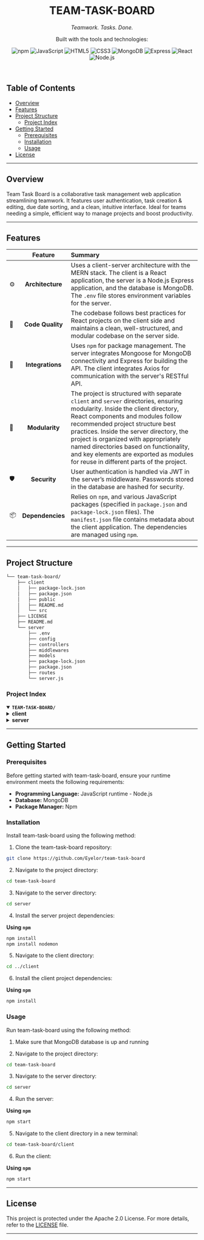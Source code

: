 <p align="center"><h1 align="center">TEAM-TASK-BOARD</h1></p>
<p align="center">
	<em>Teamwork. Tasks. Done.
</em>
</p>
<p align="center">
	<!-- local repository, no metadata badges. --></p>
<p align="center">Built with the tools and technologies:</p>
<p align="center">
	<img src="https://img.shields.io/badge/npm-CB3837.svg?style=default&logo=npm&logoColor=white" alt="npm">
  <img src="https://img.shields.io/badge/JavaScript-F7DF1E.svg?style=default&logo=JavaScript&logoColor=black" alt="JavaScript">
	<img src="https://img.shields.io/badge/HTML5-E34F26.svg?style=default&logo=HTML5&logoColor=white" alt="HTML5">
  <img src="https://img.shields.io/badge/CSS3-244CE1.svg?style=default&logo=CSS3&logoColor=white" alt="CSS3">
  <img src="https://img.shields.io/badge/MongoDB-599636.svg?style=default&logo=MongoDB&logoColor=white" alt="MongoDB">
  <img src="https://img.shields.io/badge/Express-383838.svg?style=default&logo=Express&logoColor=white" alt="Express">
	<img src="https://img.shields.io/badge/React-58C4DC.svg?style=default&logo=React&logoColor=white" alt="React">
  <img src="https://img.shields.io/badge/Node.js-83CD29.svg?style=default&logo=Node.js&logoColor=white" alt="Node.js">
</p>
<br>

##  Table of Contents

- [ Overview](#overview)
- [ Features](#features)
- [ Project Structure](#project-structure)
  - [ Project Index](#project-index)
- [ Getting Started](#getting-started)
  - [ Prerequisites](#prerequisites)
  - [ Installation](#installation)
  - [ Usage](#usage)
- [ License](#license)

---

##  Overview

Team Task Board is a collaborative task management web application streamlining teamwork.  It features user authentication, task creation & editing, due date sorting, and a clean, intuitive interface.  Ideal for teams needing a simple, efficient way to manage projects and boost productivity.

---

##  Features

|      | Feature         | Summary                                                                                                                                                                                                                                                                                       |
| :--- | :---:           | :---                                                                                                                                                                                                                                                                                       |
| ⚙️  | **Architecture**  | Uses a client-server architecture with the MERN stack. The client is a React application, the server is a Node.js Express application, and the database is MongoDB. The `.env` file stores environment variables for the server.                                                                                             |
| 🔩 | **Code Quality**  | The codebase follows best practices for React projects on the client side and maintains a clean, well-structured, and modular codebase on the server side.                                                                                                |
| 🔌 | **Integrations**  | Uses `npm` for package management. The server integrates Mongoose for MongoDB connectivity and Express for building the API. The client integrates Axios for communication with the server's RESTful API.                                                                                                                                                          |
| 🧩 | **Modularity**    |  The project is structured with separate `client` and `server` directories, ensuring modularity. Inside the client directory, React components and modules follow recommended project structure best practices. Inside the server directory, the project is organized with appropriately named directories based on functionality, and key elements are exported as modules for reuse in different parts of the project.                                                                                                                          |                                                                                                                                   |
| 🛡️ | **Security**      | User authentication is handled via JWT in the server’s middleware. Passwords stored in the database are hashed for security.                                                                                                                          |
| 📦 | **Dependencies**  | Relies on `npm`, and various JavaScript packages (specified in `package.json` and `package-lock.json` files).  The `manifest.json` file contains metadata about the client application. The dependencies are managed using `npm`.                                                                                             |

---

##  Project Structure

```sh
└── team-task-board/
    ├── client
    │   ├── package-lock.json
    │   ├── package.json
    │   ├── public
    │   ├── README.md
    │   └── src
    ├── LICENSE
    ├── README.md
    └── server
        ├── .env
        ├── config
        ├── controllers
        ├── middlewares
        ├── models
        ├── package-lock.json
        ├── package.json
        ├── routes
        └── server.js
```


###  Project Index
<details open>
	<summary><b><code>TEAM-TASK-BOARD/</code></b></summary>
	<details> <!-- client Submodule -->
		<summary><b>client</b></summary>
		<blockquote>
			<table>
			<tr>
				<td><b><a href='./client\package-lock.json'>package-lock.json</a></b></td>
				<td>- The client\package-lock.json file is a dependency management file for the "client" portion of the project<br>- It specifies the exact versions of all client-side JavaScript packages used, ensuring consistent builds and preventing dependency conflicts<br>- This is crucial for maintaining the integrity and reproducibility of the client-side application within the larger project architecture.</td>
			</tr>
			<tr>
				<td><b><a href='./client\package.json'>package.json</a></b></td>
				<td>- package.json configures the React client application<br>- It specifies project dependencies, including React, testing libraries, and Axios for API calls, along with Font Awesome for icons and React Router for navigation<br>- The scripts section defines commands for development, building, and testing<br>- Browser compatibility settings ensure broad support<br>- The file manages the client-side application's environment and build process.</td>
			</tr>
			</table>
			<details>
				<summary><b>public</b></summary>
				<blockquote>
					<table>
					<tr>
						<td><b><a href='./client\public\index.html'>index.html</a></b></td>
						<td>- The index.html file serves as the main entry point for the React application, "Team Task Board"<br>- It provides the basic HTML structure, including metadata and links to necessary resources<br>- The <div id="root"> element acts as a container where the React application renders, dynamically populating the page with the interactive task board interface<br>- The file's purpose is to set up the initial page structure for the application's user interface.</td>
					</tr>
					<tr>
						<td><b><a href='./client\public\manifest.json'>manifest.json</a></b></td>
						<td>- The manifest.json file configures the web app's metadata for installation on a user's device<br>- It specifies application name, icons, startup behavior, and color themes<br>- This ensures a consistent and branded user experience across different platforms, enhancing the overall application presentation within the larger React application architecture.</td>
					</tr>
					<tr>
						<td><b><a href='./client\public\robots.txt'>robots.txt</a></b></td>
						<td>- robots.txt controls web crawler access to the client-side application<br>- It instructs all user agents to allow access to all pages, effectively making the entire site crawlable by search engines and other bots<br>- This ensures that the application's content is fully indexed and discoverable online<br>- The file's role is crucial for search engine optimization within the overall project architecture.</td>
					</tr>
					</table>
				</blockquote>
			</details>
			<details>
				<summary><b>src</b></summary>
				<blockquote>
					<table>
					<tr>
						<td><b><a href='./client\src\App.css'>App.css</a></b></td>
						<td>- App.css defines the global styling for the React application's user interface<br>- It sets the background color, font, and removes default margins and padding<br>- The stylesheet also customizes the appearance of the scrollbar, enhancing the visual appeal and user experience within the application's overall design<br>- This contributes to a consistent visual theme across the entire client-side application.</td>
					</tr>
					<tr>
						<td><b><a href='./client\src\App.js'>App.js</a></b></td>
						<td>- App.js serves as the main application component, routing users between the home, login, and registration pages<br>- It manages user authentication by checking for a stored token upon loading, setting the current user state accordingly<br>- A navigation bar, providing logout functionality, is rendered conditionally based on login status<br>- The component uses React Router for navigation and state management for user authentication.</td>
					</tr>
					<tr>
						<td><b><a href='./client\src\App.test.js'>App.test.js</a></b></td>
						<td>- App.test.js verifies a core component's rendering within the React application<br>- It confirms the presence of expected text, ensuring basic functionality and structural integrity of the application's primary component, App.js, during development<br>- This contributes to the overall quality assurance and testing strategy of the client-side codebase.</td>
					</tr>
					<tr>
						<td><b><a href='./client\src\index.css'>index.css</a></b></td>
						<td>- index.css establishes the global stylesheet for the React client application<br>- It sets default body styles, including font, margin, and anti-aliasing, and defines a monospace font for code elements<br>- This ensures consistent visual presentation across the entire user interface, contributing to a unified user experience.</td>
					</tr>
					<tr>
						<td><b><a href='./client\src\index.js'>index.js</a></b></td>
						<td>- The index.js file bootstraps the React application<br>- It renders the main application component, App, within a React StrictMode for enhanced development<br>- This file serves as the entry point for the client-side application, initiating the rendering process and integrating performance monitoring tools if enabled<br>- It connects the React application to the HTML document.</td>
					</tr>
					<tr>
						<td><b><a href='./client\src\reportWebVitals.js'>reportWebVitals.js</a></b></td>
						<td>- reportWebVitals.js measures and reports website performance metrics<br>- It uses the web-vitals library to collect key metrics like Cumulative Layout Shift (CLS), First Input Delay (FID), First Contentful Paint (FCP), Largest Contentful Paint (LCP), and Time to First Byte (TTFB)<br>- This data informs performance optimization efforts within the larger client-side application.</td>
					</tr>
					<tr>
						<td><b><a href='./client\src\setupTests.js'>setupTests.js</a></b></td>
						<td>- setupTests.js configures the testing environment for the React application's client-side code<br>- It integrates jest-dom, enhancing Jest's testing capabilities with DOM-specific assertions<br>- This improves the efficiency and readability of component tests within the larger project, enabling developers to easily verify UI elements and their interactions<br>- The setup streamlines testing throughout the client application.</td>
					</tr>
					</table>
					<details>
						<summary><b>components</b></summary>
						<blockquote>
							<details>
								<summary><b>Navbar</b></summary>
								<blockquote>
									<table>
									<tr>
										<td><b><a href='./client\src\components\Navbar\index.js'>index.js</a></b></td>
										<td>- The Navbar component renders a navigation bar, providing links to the application's home, login, and registration pages<br>- It dynamically displays a personalized greeting and logout button for logged-in users, enhancing user experience and managing authentication within the React-based task board application<br>- The component integrates with React Router for navigation and FontAwesome for icons.</td>
									</tr>
									<tr>
										<td><b><a href='./client\src\components\Navbar\styles.module.css'>styles.module.css</a></b></td>
										<td>- Styles define the navigation bar's appearance within the client-side application<br>- The CSS establishes a fixed, full-width navbar with a dark background,  positioning elements for branding and user actions<br>- Specific styles are applied to buttons, text, and icons, ensuring a consistent visual theme across the navigation component<br>- This contributes to the overall user interface design.</td>
									</tr>
									</table>
								</blockquote>
							</details>
							<details>
								<summary><b>TaskForm</b></summary>
								<blockquote>
									<table>
									<tr>
										<td><b><a href='./client\src\components\TaskForm\index.js'>index.js</a></b></td>
										<td>- TaskForm provides a user interface for creating and submitting new tasks<br>- It gathers task details including title, notes, checklist items, difficulty, due date, and status<br>- Upon submission, it sends a POST request to a backend API endpoint to persist the new task, leveraging local storage for authentication<br>- Successful submission triggers a page reload; errors are handled and displayed to the user<br>- The component integrates with FontAwesome for visual elements and uses a controlled form for data management.</td>
									</tr>
									<tr>
										<td><b><a href='./client\src\components\TaskForm\styles.module.css'>styles.module.css</a></b></td>
										<td>- Styles define the visual presentation of a task form within a React application<br>- The CSS module dictates the form's layout, using a card-style design with specific colors, shadows, and input field styling<br>- It ensures consistent visual appearance across the application, enhancing user experience by providing a visually appealing and user-friendly interface for task creation or modification.</td>
									</tr>
									</table>
								</blockquote>
							</details>
							<details>
								<summary><b>TaskItem</b></summary>
								<blockquote>
									<table>
									<tr>
										<td><b><a href='./client\src\components\TaskItem\index.js'>index.js</a></b></td>
										<td>- TaskItem renders individual task details within a larger task management application<br>- It displays task information and provides editing and deletion functionalities, conditional on user authorization<br>- The component dynamically updates the task's visual appearance based on its status, enhancing user experience and providing clear visual cues<br>- Data is managed locally within the component before updates are propagated to the application's backend.</td>
									</tr>
									<tr>
										<td><b><a href='./client\src\components\TaskItem\styles.module.css'>styles.module.css</a></b></td>
										<td>- Styles define the visual presentation of task items within a client-side application<br>- The CSS module dictates card layout, text styling, form arrangement, button centering, and list item formatting, contributing to a consistent user interface for task display and management within the broader application's component structure.</td>
									</tr>
									</table>
								</blockquote>
							</details>
							<details>
								<summary><b>TaskList</b></summary>
								<blockquote>
									<table>
									<tr>
										<td><b><a href='./client\src\components\TaskList\index.js'>index.js</a></b></td>
										<td>- TaskList component fetches and displays a user's tasks, sorted by due date, from a backend API<br>- It renders individual tasks using the TaskItem component, enabling deletion and editing functionalities<br>- These actions are performed via API calls, leveraging authentication tokens for secure access<br>- The component updates the displayed task list after successful API interactions.</td>
									</tr>
									</table>
								</blockquote>
							</details>
						</blockquote>
					</details>
					<details>
						<summary><b>pages</b></summary>
						<blockquote>
							<details>
								<summary><b>HomePage</b></summary>
								<blockquote>
									<table>
									<tr>
										<td><b><a href='./client\src\pages\HomePage\index.js'>index.js</a></b></td>
										<td>- HomePage renders the main application interface<br>- It displays a task form for adding new tasks, conditionally shown based on user login status<br>- A task list component presents existing tasks<br>- The page uses styled components for visual layout, integrating seamlessly with the TaskList and TaskForm components to provide a user-friendly task management experience.</td>
									</tr>
									<tr>
										<td><b><a href='./client\src\pages\HomePage\styles.module.css'>styles.module.css</a></b></td>
										<td>- Styles define the layout of the homepage within the client-side application<br>- The CSS dictates a responsive design, centering content and arranging elements in columns for larger screens, transitioning to a single column layout on smaller screens<br>- It ensures consistent visual presentation across different devices by managing margins and flexbox properties for optimal user experience<br>- This contributes to the overall user interface of the application's homepage.</td>
									</tr>
									</table>
								</blockquote>
							</details>
							<details>
								<summary><b>LoginPage</b></summary>
								<blockquote>
									<table>
									<tr>
										<td><b><a href='./client\src\pages\LoginPage\index.js'>index.js</a></b></td>
										<td>- LoginPage handles user authentication within the client-side application<br>- It presents a login form, collects user credentials, and submits them to a backend server for verification<br>- Upon successful authentication, it stores a token locally and redirects the user to the application's home page<br>- Error handling is included to manage failed login attempts.</td>
									</tr>
									<tr>
										<td><b><a href='./client\src\pages\LoginPage\styles.module.css'>styles.module.css</a></b></td>
										<td>- Styles define the visual presentation of the login page within a larger web application<br>- The CSS dictates the vertical spacing, central alignment of form elements, card styling (dimensions, background, padding), and button placement<br>- These styles contribute to the user interface's overall look and feel, enhancing user experience during login.</td>
									</tr>
									</table>
								</blockquote>
							</details>
							<details>
								<summary><b>RegisterPage</b></summary>
								<blockquote>
									<table>
									<tr>
										<td><b><a href='./client\src\pages\RegisterPage\index.js'>index.js</a></b></td>
										<td>- RegisterPage handles new user registration<br>- It presents a form for collecting user credentials (name, email, password), submits this data to a backend server via an API call, and redirects to the login page upon successful registration<br>- Error handling is included to manage failed registration attempts, providing feedback to the user<br>- The component uses React and Axios for frontend functionality.</td>
									</tr>
									<tr>
										<td><b><a href='./client\src\pages\RegisterPage\styles.module.css'>styles.module.css</a></b></td>
										<td>- Styles define the visual layout of the registration page within a larger web application<br>- The CSS dictates page element positioning, using vertical margins and flexbox for centering form elements within a dark-colored card<br>- It ensures consistent visual presentation across different screen sizes, enhancing user experience during account creation.</td>
									</tr>
									</table>
								</blockquote>
							</details>
						</blockquote>
					</details>
				</blockquote>
			</details>
		</blockquote>
	</details>
	<details> <!-- server Submodule -->
		<summary><b>server</b></summary>
		<blockquote>
			<table>
			<tr>
				<td><b><a href='./server\.env'>.env</a></b></td>
				<td>- The .env file configures the application's environment settings<br>- It specifies the server port (5555), the MongoDB connection string (mongodb://127.0.0.1/team_task_board), and a JWT secret for authentication<br>- These settings are crucial for the application's runtime, enabling database connectivity and secure user authorization within the larger team task board application.</td>
			</tr>
			<tr>
				<td><b><a href='./server\package-lock.json'>package-lock.json</a></b></td>
				<td>- The server/package-lock.json file is a dependency management file for the server component of the project<br>- It specifies the exact versions of all required Node.js packages (like Express.js, bcryptjs, and jsonwebtoken), ensuring consistent and reproducible builds across different environments<br>- This is crucial for maintaining the integrity and functionality of the server application within the larger project architecture.</td>
			</tr>
			<tr>
				<td><b><a href='./server\package.json'>package.json</a></b></td>
				<td>- The package.json file configures the server application<br>- It specifies project metadata, defines scripts for starting the server using Nodemon, and lists dependencies including Express for routing, Mongoose for database interaction, and libraries for security and JSON web tokens<br>- Essentially, it acts as the server's manifest, managing its environment and dependencies.</td>
			</tr>
			<tr>
				<td><b><a href='./server\server.js'>server.js</a></b></td>
				<td>- The server.js file acts as the main application server<br>- It initializes the Express.js application, connects to a database, enables CORS, and defines routes for task and user management via imported modules<br>- Essentially, it sets up and runs the backend API, handling requests and responses for the entire application<br>- The server listens on a specified port for incoming requests.</td>
			</tr>
			</table>
			<details>
				<summary><b>config</b></summary>
				<blockquote>
					<table>
					<tr>
						<td><b><a href='./server\config\db.js'>db.js</a></b></td>
						<td>- The db.js file establishes the database connection for the application<br>- It uses Mongoose to connect to a MongoDB instance, whose URI is retrieved from environment variables<br>- Successful connection logs a confirmation message; failure results in an error message and application termination<br>- This ensures the application can only operate with a functional database connection, forming a crucial part of the server's initialization.</td>
					</tr>
					</table>
				</blockquote>
			</details>
			<details>
				<summary><b>controllers</b></summary>
				<blockquote>
					<table>
					<tr>
						<td><b><a href='./server\controllers\taskController.js'>taskController.js</a></b></td>
						<td>- The taskController.js file manages all HTTP requests related to tasks within a task management application<br>- It handles creating, retrieving, updating, and deleting tasks, ensuring data integrity and providing appropriate HTTP responses<br>- The controller interacts with a Task model and a User model to manage task data and author information, enforcing data validation before saving new tasks.</td>
					</tr>
					<tr>
						<td><b><a href='./server\controllers\userController.js'>userController.js</a></b></td>
						<td>- The userController.js file manages user authentication within the application<br>- It handles user registration, securely hashing passwords before storage, and user login, verifying provided credentials against stored hashes<br>- Upon successful authentication, it issues JSON Web Tokens (JWTs) for subsequent secured access<br>- Error handling is implemented to manage invalid inputs and database issues.</td>
					</tr>
					</table>
				</blockquote>
			</details>
			<details>
				<summary><b>middlewares</b></summary>
				<blockquote>
					<table>
					<tr>
						<td><b><a href='./server\middlewares\authMiddleware.js'>authMiddleware.js</a></b></td>
						<td>- AuthMiddleware verifies user authentication for protected routes<br>- It intercepts requests, extracts JWTs from authorization headers, and validates them using a secret key<br>- Upon successful verification, it attaches the user ID to the request object for subsequent middleware or route handlers<br>- Invalid tokens result in unauthorized access responses<br>- This ensures secure access control within the application's server-side architecture.</td>
					</tr>
					</table>
				</blockquote>
			</details>
			<details>
				<summary><b>models</b></summary>
				<blockquote>
					<table>
					<tr>
						<td><b><a href='./server\models\Task.js'>Task.js</a></b></td>
						<td>- Task.js defines the Mongoose schema for tasks within the application's database<br>- It structures task data, including title, author, notes, checklist, difficulty, due date, and status<br>- This schema facilitates database interaction and data management for tasks, serving as a crucial component of the server-side model layer.</td>
					</tr>
					<tr>
						<td><b><a href='./server\models\User.js'>User.js</a></b></td>
						<td>- The User.js model defines the structure for user data within the application's database<br>- It utilizes Mongoose to create a schema specifying user attributes like name, email, password, and creation timestamp<br>- This schema facilitates user account management and persistence, serving as a crucial component of the application's authentication and user data storage.</td>
					</tr>
					</table>
				</blockquote>
			</details>
			<details>
				<summary><b>routes</b></summary>
				<blockquote>
					<table>
					<tr>
						<td><b><a href='./server\routes\taskRoutes.js'>taskRoutes.js</a></b></td>
						<td>- taskRoutes.js defines RESTful API endpoints for managing tasks<br>- It leverages Express.js to handle HTTP requests, routing them to corresponding controller functions for retrieving, creating, updating, and deleting tasks<br>- Authentication middleware protects create, update, and delete operations, ensuring only authorized users can modify task data<br>- The module exports the configured router for integration into the main application server.</td>
					</tr>
					<tr>
						<td><b><a href='./server\routes\userRoutes.js'>userRoutes.js</a></b></td>
						<td>- User authentication functionality is provided via these routes<br>- It defines Express.js routes for user registration and login, leveraging controller functions to handle the respective processes<br>- These routes are integral to the server's overall architecture, enabling user access and session management within the application<br>- The controllers, located in ../controllers/userController, contain the business logic for user creation and verification.</td>
					</tr>
					</table>
				</blockquote>
			</details>
		</blockquote>
	</details>
</details>

---
##  Getting Started

###  Prerequisites

Before getting started with team-task-board, ensure your runtime environment meets the following requirements:

- **Programming Language:** JavaScript runtime - Node.js
- **Database:** MongoDB
- **Package Manager:** Npm

###  Installation

Install team-task-board using the following method:

1. Clone the team-task-board repository:
```sh
git clone https://github.com/Eyelor/team-task-board
```

2. Navigate to the project directory:
```sh
cd team-task-board
```

3. Navigate to the server directory:
```sh
cd server
```

4. Install the server project dependencies:

**Using `npm`**

```sh
npm install
npm install nodemon
```

5. Navigate to the client directory:
```sh
cd ../client
```

6. Install the client project dependencies:

**Using `npm`**

```sh
npm install
```

###  Usage
Run team-task-board using the following method:

1. Make sure that MongoDB database is up and running

2. Navigate to the project directory:
```sh
cd team-task-board
```

3. Navigate to the server directory:
```sh
cd server
```

4. Run the server:

**Using `npm`**

```sh
npm start
```

5. Navigate to the client directory in a new terminal:
```sh
cd team-task-board/client
```

6. Run the client:

**Using `npm`**

```sh
npm start
```

---

##  License

This project is protected under the Apache 2.0 License. For more details, refer to the [LICENSE](./LICENSE) file.

---
